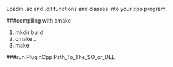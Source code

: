 Loadin .so and .dll functions and classes into your cpp program.

###compiling with cmake
1. mkdir build
2. cmake ..
3. make

###run
PluginCpp Path_To_The_SO_or_DLL

